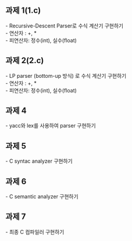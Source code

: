 <h2>과제 1(1.c)</h2>
- Recursive-Descent Parser로 수식 계산기 구현하기<br>
- 연산자 : +, *<br>
- 피연산자: 정수(int), 실수(float)<br>

<h2>과제 2(2.c)</h2>
- LP parser (bottom-up 방식) 로 수식 계산기 구현하기<br>
- 연산자 : +, *<br>
- 피연산자: 정수(int), 실수(float)<br>

<h2>과제 4</h2>
- yacc와 lex를 사용하여 parser 구현하기<br>

<h2>과제 5</h2>
- C syntac analyzer 구현하기<br>

<h2>과제 6</h2>
- C semantic analyzer 구현하기<br>

<h2>과제 7</h2>
- 최종 C 컴파일러 구현하기<br>

